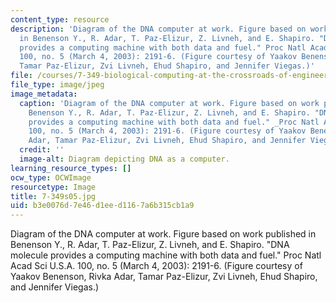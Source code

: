 ```yaml
---
content_type: resource
description: 'Diagram of the DNA computer at work. Figure based on work published
  in Benenson Y., R. Adar, T. Paz-Elizur, Z. Livneh, and E. Shapiro. "DNA molecule
  provides a computing machine with both data and fuel." Proc Natl Acad Sci U.S.A.
  100, no. 5 (March 4, 2003): 2191-6. (Figure courtesy of Yaakov Benenson, Rivka Adar,
  Tamar Paz-Elizur, Zvi Livneh, Ehud Shapiro, and Jennifer Viegas.)'
file: /courses/7-349-biological-computing-at-the-crossroads-of-engineering-and-science-spring-2005/b3e0076d7e46d1eed1167a6b315cb1a9_7-349s05.jpg
file_type: image/jpeg
image_metadata:
  caption: 'Diagram of the DNA computer at work. Figure based on work published in
    Benenson Y., R. Adar, T. Paz-Elizur, Z. Livneh, and E. Shapiro. "DNA molecule
    provides a computing machine with both data and fuel." _Proc Natl Acad Sci U.S.A_.
    100, no. 5 (March 4, 2003): 2191-6. (Figure courtesy of Yaakov Benenson, Rivka
    Adar, Tamar Paz-Elizur, Zvi Livneh, Ehud Shapiro, and Jennifer Viegas.)'
  credit: ''
  image-alt: Diagram depicting DNA as a computer.
learning_resource_types: []
ocw_type: OCWImage
resourcetype: Image
title: 7-349s05.jpg
uid: b3e0076d-7e46-d1ee-d116-7a6b315cb1a9
---
```

Diagram of the DNA computer at work. Figure based on work published in Benenson Y., R. Adar, T. Paz-Elizur, Z. Livneh, and E. Shapiro. "DNA molecule provides a computing machine with both data and fuel." Proc Natl Acad Sci U.S.A. 100, no. 5 (March 4, 2003): 2191-6. (Figure courtesy of Yaakov Benenson, Rivka Adar, Tamar Paz-Elizur, Zvi Livneh, Ehud Shapiro, and Jennifer Viegas.)

